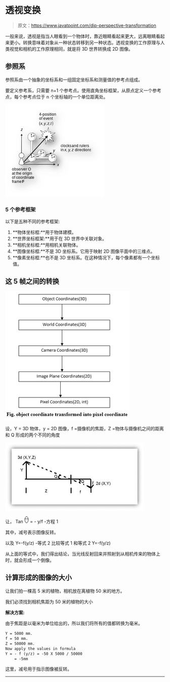 # 透视变换

> 原文：<https://www.javatpoint.com/dip-perspective-transformation>

一般来说，透视是指当人眼看到一个物体时，靠近眼睛看起来更大，远离眼睛看起来更小。转换意味着对象从一种状态转移到另一种状态。透视变换的工作原理与人类视觉和相机的工作原理相同，就是将 3D 世界转换成 2D 图像。

## 参照系

参照系由一个抽象的坐标系和一组固定坐标系和测量值的参考点组成。

要定义参考系，只需要 n+1 个参考点。使用直角坐标框架，从原点定义一个参考点，每个参考点位于 n 个坐标轴的一个单位距离处。

![Perspective Transformation](img/96e703dbabc85efb0adc523861c10c79.png)

### 5 个参考框架

以下是五种不同的参考框架:

1.  **物体坐标框:**用于物体建模。
2.  **世界坐标框架:**用于在 3D 世界中关联对象。
3.  **相机坐标框:**用相机关联物体。
4.  **图像坐标框:**不是 3D 坐标系。它用于映射 2D 图像平面中的三维点。
5.  **像素坐标框:**也不是 3D 坐标系。在这种情况下，每个像素都有一个坐标值。

## 这 5 帧之间的转换

![Perspective Transformation](img/ca38c99e2af118a0f85c93f57d89f126.png)

设，Y = 3D 物体，y = 2D 图像，f =摄像机的焦距，Z =物体与摄像机之间的距离和 Q 形成的两个不同的角度

![Perspective Transformation](img/de3b4c9396131fb8eb285399a9527110.png)

让，
Tan ![Perspective Transformation](img/7739b5b7b306d84d1e8e3e1c35566ce4.png) = - y/f -方程 1

其中，减号表示图像反转。

以及
Y=-f(y/z) -等式 2
比较等式 1 和等式 2
Y=-f(y/z)

从上面的等式中，我们得出结论，当光线反射回来并照射到从相机传来的物体上时，就会形成一个倒像。

## 计算形成的图像的大小

让我们拍一棵高 5 米的植物，相机放在离植物 50 米的地方。

我们必须找到相机焦距为 50 米的植物的大小

**解决方案:**

由于焦距是以毫米为单位给出的，所以我们将所有的值都转换为毫米。

```
Y = 5000 mm.
f = 50 mm.
Z = 50000 mm.
Now apply the values in formula
Y = - f (y/z) = -50 X 5000 / 50000
    = -5mm

```

这里，减号用于指示图像被反转。

* * *